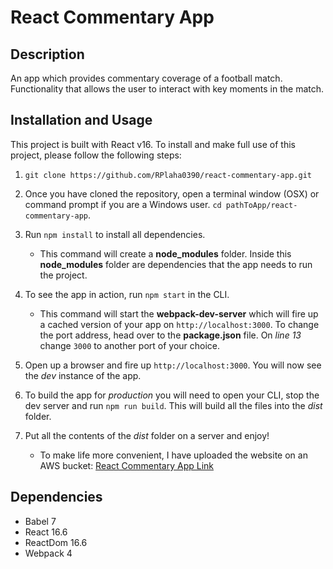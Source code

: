 # React Commentary App

## Description

An app which provides commentary coverage of a football match. Functionality that allows the user to interact with key moments in the match.

## Installation and Usage

This project is built with React v16. To install and make full use of this project, please follow the following steps:

1. `git clone https://github.com/RPlaha0390/react-commentary-app.git`

2. Once you have cloned the repository, open a terminal window (OSX) or command prompt if you are a Windows user. `cd pathToApp/react-commentary-app`. 

3. Run `npm install` to install all dependencies. 

	- This command will create a **node_modules** folder. Inside this **node_modules** folder are dependencies that the app needs to run the project.


4. To see the app in action, run `npm start` in the CLI. 

	- This command will start the **webpack-dev-server** which will fire up a cached version of your app on `http://localhost:3000`. To change the port address, head over to the **package.json** file. On _line 13_ change `3000` to another port of your choice. 


5. Open up a browser and fire up `http://localhost:3000`. You will now see the _dev_ instance of the app. 

6. To build the app for _production_ you will need to open your CLI, stop the dev server and run `npm run build`. This will build all the files into the *dist* folder.

7. Put all the contents of the *dist* folder on a server and enjoy! 

	- To make life more convenient, I have uploaded the website on an AWS bucket: [React Commentary App Link](http://react-commentary-app.s3-website.eu-west-2.amazonaws.com/)

## Dependencies

+ Babel 7
+ React 16.6
+ ReactDom 16.6
+ Webpack 4


